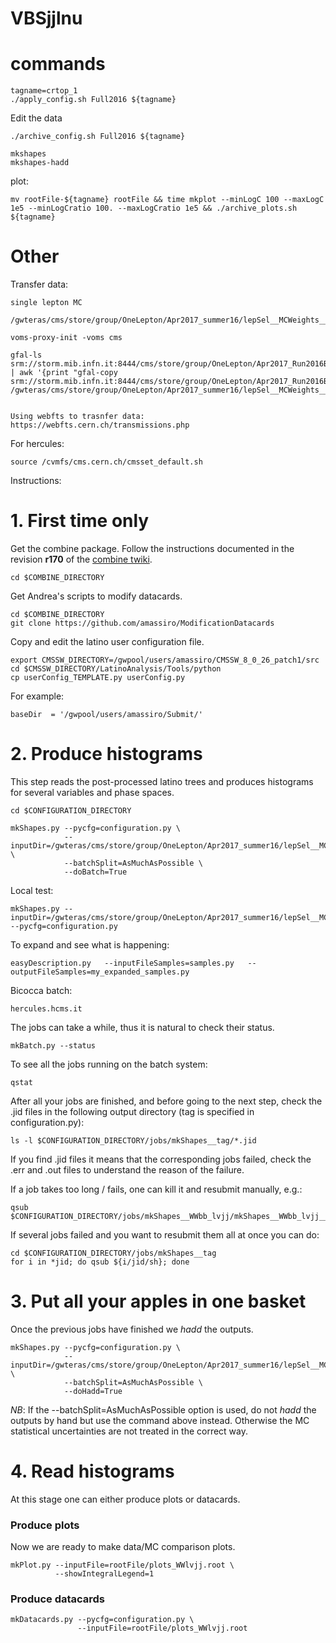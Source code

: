 VBSjjlnu
====

# commands

```
tagname=crtop_1
./apply_config.sh Full2016 ${tagname}
```

Edit the data

```
./archive_config.sh Full2016 ${tagname}
```

```
mkshapes
mkshapes-hadd
```

plot: 
```
mv rootFile-${tagname} rootFile && time mkplot --minLogC 100 --maxLogC 1e5 --minLogCratio 100. --maxLogCratio 1e5 && ./archive_plots.sh ${tagname}
```



# Other

Transfer data:

    single lepton MC
    
    /gwteras/cms/store/group/OneLepton/Apr2017_summer16/lepSel__MCWeights__bSFLpTEffMulti__cleanTauMC/

    voms-proxy-init -voms cms

    gfal-ls srm://storm.mib.infn.it:8444/cms/store/group/OneLepton/Apr2017_Run2016B_RemAOD/lepSel__EpTCorr__TrigMakerData__cleanTauData__hadd/ | awk '{print "gfal-copy srm://storm.mib.infn.it:8444/cms/store/group/OneLepton/Apr2017_Run2016B_RemAOD/lepSel__EpTCorr__TrigMakerData__cleanTauData__hadd/"$1"  /gwteras/cms/store/group/OneLepton/Apr2017_summer16/lepSel__MCWeights__bSFLpTEffMulti__cleanTauMC/"$1}'

    
    Using webfts to trasnfer data: 
    https://webfts.cern.ch/transmissions.php
    

    
For hercules:

    source /cvmfs/cms.cern.ch/cmsset_default.sh
    
    
Instructions:


# 1. First time only

Get the combine package. Follow the instructions documented in the revision **r170** of the [combine twiki](https://twiki.cern.ch/twiki/bin/view/CMS/SWGuideHiggsAnalysisCombinedLimit#ROOT6_SLC6_release_CMSSW_7_4_X).

    cd $COMBINE_DIRECTORY

Get Andrea's scripts to modify datacards.

    cd $COMBINE_DIRECTORY
    git clone https://github.com/amassiro/ModificationDatacards

Copy and edit the latino user configuration file.

    export CMSSW_DIRECTORY=/gwpool/users/amassiro/CMSSW_8_0_26_patch1/src
    cd $CMSSW_DIRECTORY/LatinoAnalysis/Tools/python
    cp userConfig_TEMPLATE.py userConfig.py

For example:

    baseDir  = '/gwpool/users/amassiro/Submit/'

    
# 2. Produce histograms

This step reads the post-processed latino trees and produces histograms for several variables and phase spaces.

    cd $CONFIGURATION_DIRECTORY

    mkShapes.py --pycfg=configuration.py \
                --inputDir=/gwteras/cms/store/group/OneLepton/Apr2017_summer16/lepSel__MCWeights__bSFLpTEffMulti__cleanTauMC/ \
                --batchSplit=AsMuchAsPossible \
                --doBatch=True
        
Local test:

    mkShapes.py --inputDir=/gwteras/cms/store/group/OneLepton/Apr2017_summer16/lepSel__MCWeights__bSFLpTEffMulti__cleanTauMC --pycfg=configuration.py
 
To expand and see what is happening:

    easyDescription.py   --inputFileSamples=samples.py   --outputFileSamples=my_expanded_samples.py


Bicocca batch:

    hercules.hcms.it
    
    
The jobs can take a while, thus it is natural to check their status.

    mkBatch.py --status

To see all the jobs running on the batch system:

    qstat        

    
After all your jobs are finished, and before going to the next step, check the .jid files in the following output directory (tag is specified in configuration.py):

    ls -l $CONFIGURATION_DIRECTORY/jobs/mkShapes__tag/*.jid
    
If you find .jid files it means that the corresponding jobs failed, check the .err and .out files to understand the reason of the failure.

If a job takes too long / fails, one can kill it and resubmit manually, e.g.:

    qsub $CONFIGURATION_DIRECTORY/jobs/mkShapes__WWbb_lvjj/mkShapes__WWbb_lvjj__hww2l2v_13TeV_em_mp_1j__top2.sh

If several jobs failed and you want to resubmit them all at once you can do:

    cd $CONFIGURATION_DIRECTORY/jobs/mkShapes__tag
    for i in *jid; do qsub ${i/jid/sh}; done

# 3. Put all your apples in one basket

Once the previous jobs have finished we _hadd_ the outputs.

    mkShapes.py --pycfg=configuration.py \
                --inputDir=/gwteras/cms/store/group/OneLepton/Apr2017_summer16/lepSel__MCWeights__bSFLpTEffMulti__cleanTauMC/ \
                --batchSplit=AsMuchAsPossible \
                --doHadd=True
                
*NB*: If the --batchSplit=AsMuchAsPossible option is used, do not _hadd_ the outputs by hand but use the command above instead. Otherwise the MC statistical uncertainties are not treated in the correct way.


# 4. Read histograms

At this stage one can either produce plots or datacards.

### Produce plots

Now we are ready to make data/MC comparison plots.

    mkPlot.py --inputFile=rootFile/plots_WWlvjj.root \
              --showIntegralLegend=1


### Produce datacards

    mkDatacards.py --pycfg=configuration.py \
                   --inputFile=rootFile/plots_WWlvjj.root

                   
                   
                   
                   
